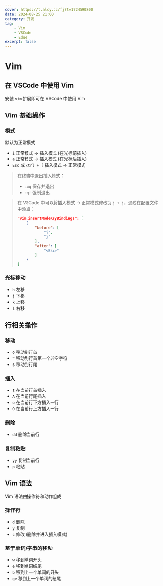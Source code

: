 ```yaml
---
cover: https://t.alcy.cc/fj?t=1724590800
date: 2024-08-25 21:00
category: 开发
tag:
    - Vim
    - VSCode
    - Edge
excerpt: false
---
```


# Vim

## 在 VSCode 中使用 Vim

安装 `vim` 扩展即可在 VSCode 中使用 Vim

## Vim 基础操作

### 模式

默认为正常模式

- `i` 正常模式 -> 插入模式 (在光标前插入)
- `a` 正常模式 -> 插入模式 (在光标后插入)
- `Esc` 或 `ctrl + [` 插入模式 -> 正常模式

> 在终端中退出插入模式：
> - `:wq` 保存并退出
> - `:q!` 强制退出

> 在 VSCode 中可以将插入模式 -> 正常模式修改为 `j + j`，通过在配置文件中添加：
> ```json
> "vim.insertModeKeyBindings": [
>     {
>         "before": [
>             "j",
>             "j"
>         ],
>         "after": [
>             "<Esc>"
>         ]
>     }
> ]
> ```

### 光标移动

- `h` 左移
- `j` 下移
- `k` 上移
- `l` 右移

## 行相关操作

### 移动

- `0` 移动到行首
- `^` 移动到行首第一个非空字符
- `$` 移动到行尾

### 插入

- `I` 在当前行首插入
- `A` 在当前行尾插入
- `o` 在当前行下方插入一行
- `O` 在当前行上方插入一行

### 删除

- `dd` 删除当前行

### 复制粘贴

- `yy` 复制当前行
- `p` 粘贴

## Vim 语法

Vim 语法由操作符和动作组成

### 操作符

- `d` 删除
- `y` 复制
- `c` 修改 (删除并进入插入模式)

### 基于单词/字串的移动

- `w` 移到单词开头
- `e` 移到单词结尾
- `b` 移到上一个单词的开头
- `ge` 移到上一个单词的结尾
